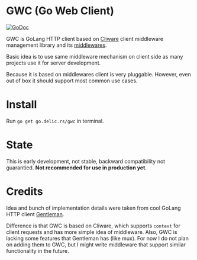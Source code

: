 # GWC (Go Web Client)
[![GoDoc](http://godoc.org/github.com/delicb/gwc?status.png)](http://godoc.org/github.com/delicb/gwc)

GWC is GoLang HTTP client based on [Cliware](https://github.com/delicb/cliware)
client middleware management library and its [middlewares](https://github.com/delicb/cliware-middlewares).

Basic idea is to use same middleware mechanism on client side as many projects
use it for server development. 

Because it is based on middlewares client is very pluggable. However, even out 
of box it should support most common use cases.

# Install
Run `go get go.delic.rs/gwc` in terminal.


# State
This is early development, not stable, backward compatibility not guarantied.
**Not recommended for use in production yet**.

# Credits
Idea and bunch of implementation details were taken from cool GoLang HTTP client
[Gentleman](https://github.com/h2non/gentleman).

Difference is that GWC is based on Cliware, which supports `context` for client
requests and has more simple idea of middleware. Also, GWC is lacking some
features that Gentleman has (like mux). For now I do not plan on adding them
to GWC, but I might write middleware that support similar functionality in the
future. 
